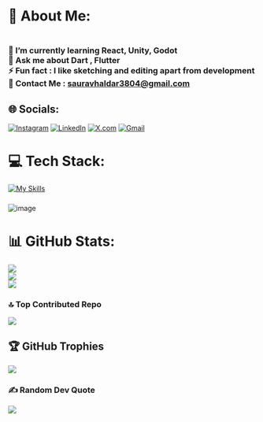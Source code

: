 # 💫 About Me:
### <br>🌱 I’m currently learning React, Unity, Godot<br>💬 Ask me about Dart , Flutter<br>⚡ Fun fact : I like sketching and editing apart from development<br>📮 Contact Me : sauravhaldar3804@gmail.com


## 🌐 Socials:
[![Instagram](https://skillicons.dev/icons?i=instagram)](https://instagram.com/sauravhaldar04)  [![LinkedIn](https://skillicons.dev/icons?i=linkedin)](https://linkedin.com/in/saurav-haldar-6376b9274/)  [![X.com](https://skillicons.dev/icons?i=twitter)](https://x.com/SauravHaldar04)  [![Gmail](https://skillicons.dev/icons?i=gmail)](sauravhaldar3804@gmail.com) 





# 💻 Tech Stack:
[![My Skills](https://skillicons.dev/icons?i=c,cs,java,python,html,css,js,ts,dart,flutter,firebase,nodejs,express,fastapi,mysql,postgresql,mongodb,supabase,googlecloud,docker,unity,godot,postman,git,github,vscode,visualstudio,npm,selenium,aftereffects,premiere,figma)](https://skillicons.dev)

###
###
![image](https://github.com/SauravHaldar04/SauravHaldar04/assets/143389228/39da5851-0440-40ce-a8c0-a989a169980e)  




# 📊 GitHub Stats:

![](https://github-readme-stats.vercel.app/api?username=SauravHaldar04&theme=dark&hide_border=false&include_all_commits=false&count_private=false)<br/>
![](https://github-readme-streak-stats.herokuapp.com/?user=SauravHaldar04&theme=dark&hide_border=false)<br/>
![](https://github-readme-stats.vercel.app/api/top-langs/?username=SauravHaldar04&theme=dark&hide_border=false&include_all_commits=false&count_private=false&layout=compact)

### 🔝 Top Contributed Repo
![](https://github-contributor-stats.vercel.app/api?username=SauravHaldar04&limit=5&theme=dark&combine_all_yearly_contributions=true)

## 🏆 GitHub Trophies
![](https://github-profile-trophy.vercel.app/?username=SauravHaldar04&theme=monokai&no-frame=false&no-bg=true&margin-w=4)

### ✍️ Random Dev Quote
![](https://quotes-github-readme.vercel.app/api?type=horizontal&theme=radical)




<!-- Proudly created with GPRM ( https://gprm.itsvg.in ) -->
